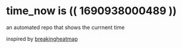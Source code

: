 # time_now is (( 1690938000489 ))

an automated repo that shows the currnent time

inspired by [breakingheatmap](https://github.com/breakingheatmap/breakingheatmap)